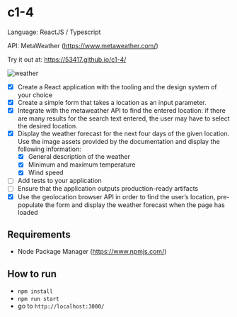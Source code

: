 # c1-4
Language: ReactJS / Typescript

API: MetaWeather (https://www.metaweather.com/)

Try it out at: https://53417.github.io/c1-4/

![weather](https://user-images.githubusercontent.com/48437598/99191310-1a194580-27c0-11eb-973e-6b037d0bf5d1.png)

- [X] Create a React application with the tooling and the design system of your choice
- [X] Create a simple form that takes a location as an input parameter.
- [X] Integrate with the metaweather API to find the entered location: if there are many results for the search text entered, the user may have to select the desired location.
- [X] Display the weather forecast for the next four days of the given location. Use the image assets provided by the documentation and display the following information:
    - [X] General description of the weather
    - [X] Minimum and maximum temperature
    - [X] Wind speed
- [ ] Add tests to your application
- [ ] Ensure that the application outputs production-ready artifacts
- [X] Use the geolocation browser API in order to find the user’s location, pre-populate the form and display the weather forecast when the page has loaded

## Requirements
- Node Package Manager (https://www.npmjs.com/)

## How to run
- `npm install`
- `npm run start`
- go to `http://localhost:3000/`
